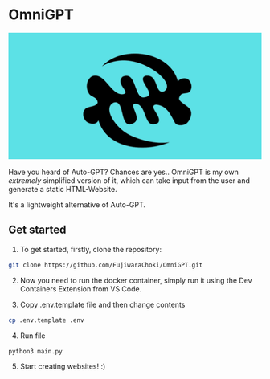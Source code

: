 # OmniGPT

<img src="assets/banner.png">

Have you heard of Auto-GPT? Chances are yes..
OmniGPT is my own *extremely* simplified version of it, which can
take input from the user and generate a static HTML-Website.

It's a lightweight alternative of Auto-GPT.

## Get started

1. To get started, firstly, clone the repository:

```bash
git clone https://github.com/FujiwaraChoki/OmniGPT.git
```

2. Now you need to run the docker container, simply run it using the Dev Containers Extension from VS Code.

3. Copy .env.template file and then change contents
```bash
cp .env.template .env
```

4. Run file
```bash
python3 main.py
```

5. Start creating websites! :)